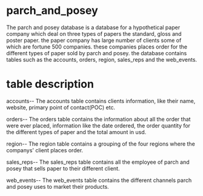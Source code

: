 # parch_and_posey
 
The parch and posey database is a database for a hypothetical paper company which deal on three types of papers the standard, gloss and poster paper. the paper company has large number of clients some of which are fortune 500 companies. these companies places order for the different types of paper sold by parch and posey. the database contains tables such as the  accounts, orders, region, sales_reps and the web_events.   

# table description
accounts--	The accounts table contains clients information, like their name, website, primary point of contact(POC) etc.


orders--	The orders table contains the information about all the order that were ever placed, information like the date ordered, the order quantity for the different types of paper and the total amount in usd.

 
 region--	The region table contains a grouping of the four regions where the companys' client places order.
 
 
 sales_reps--	The sales_reps table contains all the employee of parch and posey that sells paper to their different client.
 
 
 web_events--	The web_events table contains the different channels parch and posey uses to market their products.
